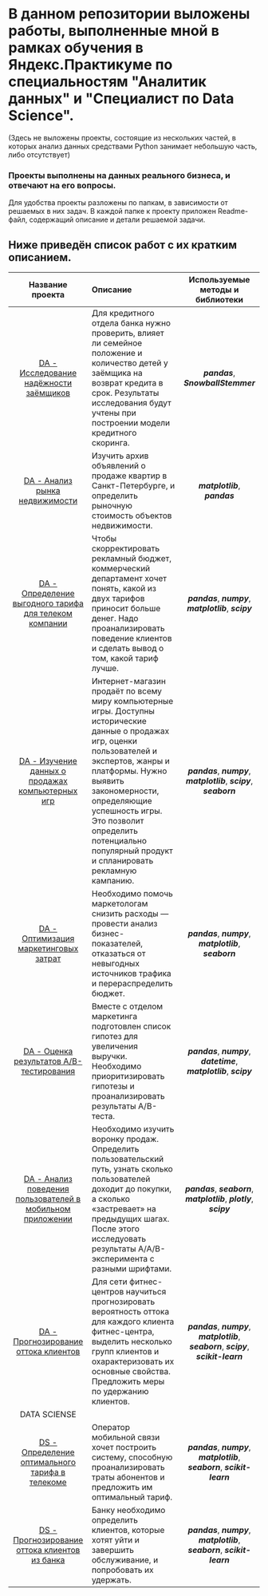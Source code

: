 # В данном репозитории выложены работы, выполненные мной в рамках обучения в Яндекс.Практикуме по специальностям "Аналитик данных" и "Специалист по Data Science".  
(Здесь не выложены проекты, состоящие из нескольких частей, в которых анализ данных средствами Python занимает небольшую часть, либо отсутствует)
### Проекты выполнены на данных реального бизнеса, и отвечают на его вопросы.
Для удобства проекты разложены по папкам, в зависимости от решаемых в них задач. В каждой папке к проекту приложен Readme-файл, содержащий описание и детали решаемой задачи.
## Ниже приведён список работ с их кратким описанием.

| Название проекта | Описание | Используемые методы и библиотеки |
| :--------------------: | :--------------------- |:---------------------------:|
| [DA - Исследование надёжности заёмщиков](https://github.com/gajik05/Yandex.Praktikum/tree/main/Исследование%20надёжности%20заёмщиков) | Для кредитного отдела банка нужно проверить, влияет ли семейное положение и количество детей у заёмщика на возврат кредита в срок. Результаты исследования будут учтены при построении модели кредитного скоринга. | ***pandas***, ***SnowballStemmer*** |
| [DA - Анализ рынка недвижимости](https://github.com/gajik05/Yandex.Praktikum/tree/main/Анализ%20рынка%20недвижимости) | Изучить архив объявлений о продаже квартир в Санкт-Петербурге, и определить рыночную стоимость объектов недвижимости. | ***matplotlib***, ***pandas*** |
| [DA - Определение выгодного тарифа для телеком компании](https://github.com/gajik05/Yandex.Praktikum/tree/main/Определение%20выгодного%20тарифа%20для%20телеком%20компании) | Чтобы скорректировать рекламный бюджет, коммерческий департамент хочет понять, какой из двух тарифов приносит больше денег. Надо проанализировать поведение клиентов и сделать вывод о том, какой тариф лучше. | ***pandas***, ***numpy***, ***matplotlib***, ***scipy*** |
| [DA - Изучение данных о продажах компьютерных игр](https://github.com/gajik05/Yandex.Praktikum/tree/main/Данные%20о%20продажах%20компьютерных%20игр) | Интернет-магазин продаёт по всему миру компьютерные игры. Доступны исторические данные о продажах игр, оценки пользователей и экспертов, жанры и платформы. Нужно выявить закономерности, определяющие успешность игры. Это позволит определить потенциально популярный продукт и спланировать рекламную кампанию. | ***pandas***, ***numpy***, ***matplotlib***, ***scipy***, ***seaborn*** |
| [DA - Оптимизация маркетинговых затрат](https://github.com/gajik05/Yandex.Praktikum/tree/main/Оптимизация%20маркетинговых%20затрат) | Необходимо помочь маркетологам снизить расходы — провести анализ бизнес-показателей, отказаться от невыгодных источников трафика и перераспределить бюджет. | ***pandas***, ***numpy***, ***matplotlib***, ***seaborn*** |
| [DA - Оценка результатов A/B-тестирования](https://github.com/gajik05/Yandex.Praktikum/tree/main/Оцека%20результатов%20AB-тестирования) | Вместе с отделом маркетинга подготовлен список гипотез для увеличения выручки. Необходимо приоритизировать гипотезы и проанализировать результаты A/B-теста. | ***pandas***, ***numpy***, ***datetime***, ***matplotlib***, ***scipy*** |
| [DA - Анализ поведения пользователей в мобильном приложении](https://github.com/gajik05/Yandex.Praktikum/tree/main/Анализ%20поведения%20пользователей%20в%20мобильном%20приложении) | Необходимо изучить воронку продаж. Определить пользовательский путь, узнать сколько пользователей доходит до покупки, а сколько «застревает» на предыдущих шагах. После этого исследуовать результаты A/A/B-эксперимента с разными шрифтами. | ***pandas***, ***seaborn***, ***matplotlib***, ***plotly***, ***scipy*** |
| [DA - Прогнозирование оттока клиентов](https://github.com/gajik05/Yandex.Praktikum/tree/main/Прогнозирование%20оттока%20клиентов%20в%20фитнес-центре) | Для сети фитнес-центров научиться прогнозировать вероятность оттока для каждого клиента фитнес-центра, выделить несколько групп клиентов и охарактеризовать их основные свойства. Предложить меры по удержанию клиентов. | ***pandas***, ***numpy***, ***matplotlib***, ***seaborn***, ***scipy***, ***scikit-learn*** |
| DATA SCIENSE |
| [DS - Определение оптимального тарифа в телекоме](https://github.com/gajik05/Yandex.Practicum/tree/main/Определение%20оптимального%20тарифа%20(телеком)) | Оператор мобильной связи хочет построить систему, способную проанализировать траты абонентов и предложить им оптимальный тариф. | ***pandas***, ***numpy***, ***matplotlib***, ***seaborn***, ***scikit-learn*** |
| [DS - Прогнозирование оттока клиентов из банка](https://github.com/gajik05/Yandex.Practicum/tree/main/Прогнозирование%20оттока%20клиентов%20из%20банка) | Банку необходимо определить клиентов, которые хотят уйти и завершить обслуживание, и попробовать их удержать. | ***pandas***, ***numpy***, ***matplotlib***, ***seaborn***, ***scikit-learn*** |
